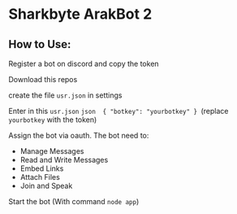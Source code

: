 # Sharkbyte ArakBot 2

## How to Use:
Register a bot on discord and copy the token

Download this repos

create the file `usr.json` in settings

Enter in this `usr.json` ```json 
{
  "botkey": "yourbotkey"
}
```(replace `yourbotkey` with the token)

Assign the bot via oauth. The bot need to:

- Manage Messages
- Read and Write Messages
- Embed Links
- Attach Files
- Join and Speak

Start the bot (With command `node app`)
